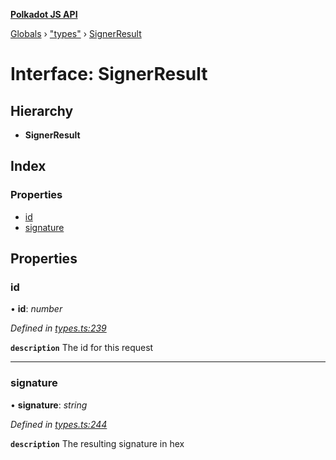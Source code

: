**[Polkadot JS API](../README.md)**

[Globals](../globals.md) › [&quot;types&quot;](../modules/_types_.md) › [SignerResult](_types_.signerresult.md)

# Interface: SignerResult

## Hierarchy

* **SignerResult**

## Index

### Properties

* [id](_types_.signerresult.md#id)
* [signature](_types_.signerresult.md#signature)

## Properties

###  id

• **id**: *number*

*Defined in [types.ts:239](https://github.com/polkadot-js/api/blob/00d8601/packages/api/src/types.ts#L239)*

**`description`** The id for this request

___

###  signature

• **signature**: *string*

*Defined in [types.ts:244](https://github.com/polkadot-js/api/blob/00d8601/packages/api/src/types.ts#L244)*

**`description`** The resulting signature in hex